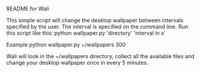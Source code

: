 README for Wali

This simple script will change the desktop wallpaper between intervals specified
by the user. The interval is specified on the command line.
Run this script like this:
	python wallpaper.py 'directory' 'interval in s'
	
Example
 	python wallpaper.py ~/wallpapers 300

Wali will look in the ~/wallpapers directory, collect all the available files
and change your desktop wallpaper once in every 5 minutes.

